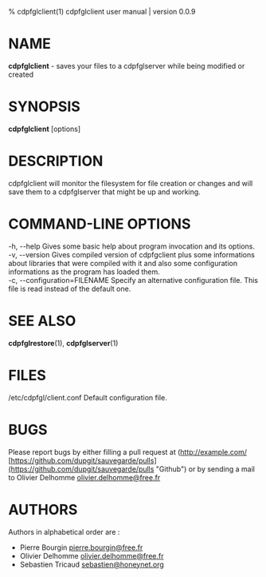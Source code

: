 % cdpfglclient(1) cdpfglclient user manual | version 0.0.9

# NAME

**cdpfglclient** - saves your files to a cdpfglserver while being modified or created 

# SYNOPSIS

**cdpfglclient** [options]

# DESCRIPTION

cdpfglclient will monitor the filesystem for file creation or changes and will save them to a cdpfglserver that might be up and working.


# COMMAND-LINE OPTIONS

-h, --help			Gives some basic help about program invocation and its options.   
-v, --version			Gives compiled version of cdpfgclient plus some informations about libraries that were compiled with it and also some configuration informations as the program has loaded them.   
-c, --configuration=FILENAME	Specify an alternative configuration file. This file is read instead of the default one.   

# SEE ALSO

**cdpfglrestore**(1), **cdpfglserver**(1)


# FILES

/etc/cdpfgl/client.conf	Default configuration file.


# BUGS

Please report bugs by either filling a pull request at (http://example.com/ [https://github.com/dupgit/sauvegarde/pulls](https://github.com/dupgit/sauvegarde/pulls "Github") or by sending a mail to Olivier Delhomme <olivier.delhomme@free.fr> 


# AUTHORS

Authors in alphabetical order are :

- Pierre Bourgin <pierre.bourgin@free.fr>  
- Olivier Delhomme <olivier.delhomme@free.fr>  
- Sebastien Tricaud <sebastien@honeynet.org>  
